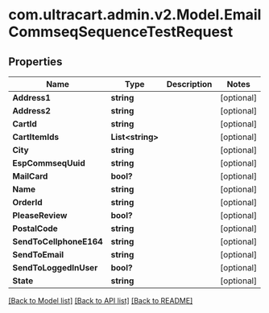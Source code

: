 # com.ultracart.admin.v2.Model.EmailCommseqSequenceTestRequest
## Properties

Name | Type | Description | Notes
------------ | ------------- | ------------- | -------------
**Address1** | **string** |  | [optional] 
**Address2** | **string** |  | [optional] 
**CartId** | **string** |  | [optional] 
**CartItemIds** | **List&lt;string&gt;** |  | [optional] 
**City** | **string** |  | [optional] 
**EspCommseqUuid** | **string** |  | [optional] 
**MailCard** | **bool?** |  | [optional] 
**Name** | **string** |  | [optional] 
**OrderId** | **string** |  | [optional] 
**PleaseReview** | **bool?** |  | [optional] 
**PostalCode** | **string** |  | [optional] 
**SendToCellphoneE164** | **string** |  | [optional] 
**SendToEmail** | **string** |  | [optional] 
**SendToLoggedInUser** | **bool?** |  | [optional] 
**State** | **string** |  | [optional] 


[[Back to Model list]](../README.md#documentation-for-models) [[Back to API list]](../README.md#documentation-for-api-endpoints) [[Back to README]](../README.md)

